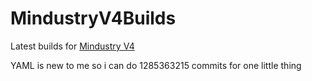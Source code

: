 # MindustryV4Builds

Latest builds for [Mindustry V4](https://github.com/acemany/MindustryV4_reforked)

YAML is new to me so i can do 1285363215 commits for one little thing
